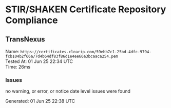 # STIR/SHAKEN Certificate Repository Compliance

## TransNexus

Name: `https://certificates.clearip.com/59ebb7c1-25bd-4dfc-9794-fcb104b2f66a/7d4b64df83f86d1e4ee66a3bcaaca254.pem`\
Tested At: 01 Jun 25 22:34 UTC\
Time: 26ms

### Issues

no warning, or error, or notice date level issues were found

Generated: 01 Jun 25 22:38 UTC
